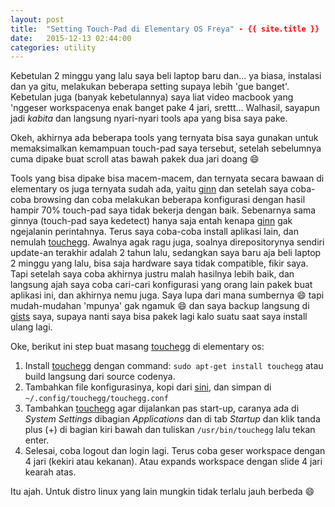 ```yaml
---
layout: post
title:  "Setting Touch-Pad di Elementary OS Freya" - {{ site.title }}
date:   2015-12-13 02:44:00
categories: utility
---
```


Kebetulan 2 minggu yang lalu saya beli laptop baru dan... ya biasa, instalasi
dan ya gitu, melakukan beberapa setting supaya lebih 'gue banget'. Kebetulan
juga (banyak kebetulannya) saya liat video macbook yang 'nggeser workspacenya
enak banget pake 4 jari, srettt... Walhasil, sayapun jadi _kabita_ dan
langsung nyari-nyari tools apa yang bisa saya pake.
<!-- readmore -->


Okeh, akhirnya ada beberapa tools yang ternyata bisa saya gunakan untuk
memaksimalkan kemampuan touch-pad saya tersebut, setelah sebelumnya cuma
dipake buat scroll atas bawah pakek dua jari doang :smile:


Tools yang bisa dipake bisa macem-macem, dan ternyata secara bawaan di
elementary os juga ternyata sudah ada, yaitu [ginn] dan setelah saya
coba-coba browsing dan coba melakukan beberapa konfigurasi dengan hasil
hampir 70% touch-pad saya tidak bekerja dengan baik. Sebenarnya sama ginnya
(touch-pad saya kedetect) hanya saja entah kenapa [ginn] gak ngejalanin
perintahnya. Terus saya coba-coba install aplikasi lain, dan nemulah
[touchegg]. Awalnya agak ragu juga, soalnya direpositorynya sendiri
update-an terakhir adalah 2 tahun lalu, sedangkan saya baru aja beli
laptop 2 minggu yang lalu, bisa saja hardware saya tidak compatible,
fikir saya. Tapi setelah saya coba akhirnya justru malah hasilnya lebih baik,
dan langsung ajah saya coba cari-cari konfigurasi yang orang lain pakek buat
aplikasi ini, dan akhirnya nemu juga. Saya lupa dari mana sumbernya :smile:
tapi mudah-mudahan 'mpunya' gak ngamuk :smile: dan saya backup langsung di
[gists] saya, supaya nanti saya bisa pakek lagi kalo suatu saat saya install
ulang lagi.


Oke, berikut ini step buat masang [touchegg] di elementary os:


1. Install [touchegg] dengan command: `sudo apt-get install touchegg` atau build
   langsung dari source codenya.
2. Tambahkan file konfigurasinya, kopi dari [sini], dan simpan di
   `~/.config/touchegg/touchegg.conf`
3. Tambahkan [touchegg] agar dijalankan pas start-up, caranya ada di
   _System Settings_ dibagian _Applications_ dan di tab _Startup_ dan klik
   tanda plus (+) di bagian kiri bawah dan tuliskan `/usr/bin/touchegg` lalu
   tekan enter.
4. Selesai, coba logout dan login lagi. Terus coba geser workspace dengan 4
   jari (kekiri atau kekanan). Atau expands workspace dengan slide 4 jari
   kearah atas.


Itu ajah. Untuk distro linux yang lain mungkin tidak terlalu jauh berbeda
:smile:


[touchegg]: https://github.com/JoseExposito/touchegg
[ginn]: https://launchpad.net/canonical-multitouch/ginn
[sini]: https://gist.github.com/ajiyakin/5a7254158852cbe901ce
[gists]: https://gist.github.com/ajiyakin/5a7254158852cbe901ce
